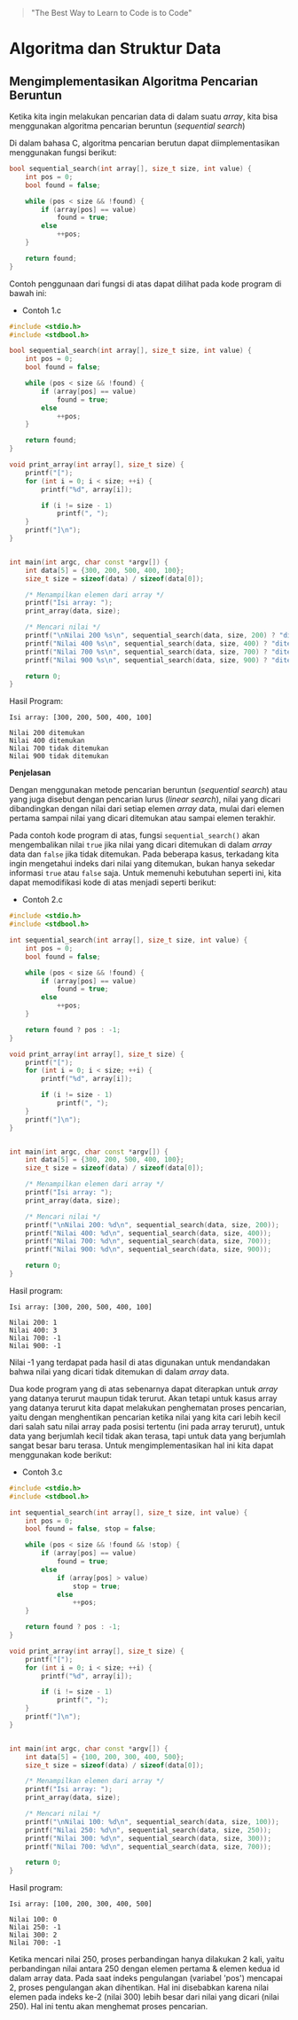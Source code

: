 > "The Best Way to Learn to Code is to Code"

# Algoritma dan Struktur Data

## Mengimplementasikan Algoritma Pencarian Beruntun

Ketika kita ingin melakukan pencarian data di dalam suatu *array*, kita bisa menggunakan algoritma pencarian beruntun (*sequential search*)

Di dalam bahasa C, algoritma pencarian berutun dapat diimplementasikan menggunakan fungsi berikut:

```c++
bool sequential_search(int array[], size_t size, int value) {
    int pos = 0;
    bool found = false;

    while (pos < size && !found) {
        if (array[pos] == value)
            found = true;
        else
            ++pos;
    }

    return found;
}
```

Contoh penggunaan dari fungsi di atas dapat dilihat pada kode program di bawah ini:

- Contoh 1.c
```c++
#include <stdio.h>
#include <stdbool.h>

bool sequential_search(int array[], size_t size, int value) {
    int pos = 0;
    bool found = false;

    while (pos < size && !found) {
        if (array[pos] == value)
            found = true;
        else
            ++pos;
    }

    return found;
}

void print_array(int array[], size_t size) {
    printf("[");
    for (int i = 0; i < size; ++i) {
        printf("%d", array[i]);

        if (i != size - 1)
            printf(", ");
    }
    printf("]\n");
}


int main(int argc, char const *argv[]) {
    int data[5] = {300, 200, 500, 400, 100};
    size_t size = sizeof(data) / sizeof(data[0]);

    /* Menampilkan elemen dari array */
    printf("Isi array: ");
    print_array(data, size);

    /* Mencari nilai */
    printf("\nNilai 200 %s\n", sequential_search(data, size, 200) ? "ditemukan" : "tidak ditemukan");
    printf("Nilai 400 %s\n", sequential_search(data, size, 400) ? "ditemukan" : "tidak ditemukan");
    printf("Nilai 700 %s\n", sequential_search(data, size, 700) ? "ditemukan" : "tidak ditemukan");
    printf("Nilai 900 %s\n", sequential_search(data, size, 900) ? "ditemukan" : "tidak ditemukan");

    return 0;
}
```

Hasil Program:
```
Isi array: [300, 200, 500, 400, 100]

Nilai 200 ditemukan
Nilai 400 ditemukan
Nilai 700 tidak ditemukan
Nilai 900 tidak ditemukan
```

**Penjelasan**

Dengan menggunakan metode pencarian beruntun (*sequential search*) atau yang juga disebut dengan pencarian lurus (*linear search*), nilai yang dicari dibandingkan dengan nilai dari setiap elemen *array* data, mulai dari elemen pertama sampai nilai yang dicari ditemukan atau sampai elemen terakhir.

Pada contoh kode program di atas, fungsi `sequential_search()` akan mengembalikan nilai `true` jika nilai yang dicari ditemukan di dalam *array* data dan `false` jika tidak ditemukan. Pada beberapa kasus, terkadang kita ingin mengetahui indeks dari nilai yang ditemukan, bukan hanya sekedar informasi `true` atau `false` saja. Untuk memenuhi kebutuhan seperti ini, kita dapat memodifikasi kode di atas menjadi seperti berikut:

- Contoh 2.c
```c++
#include <stdio.h>
#include <stdbool.h>

int sequential_search(int array[], size_t size, int value) {
    int pos = 0;
    bool found = false;

    while (pos < size && !found) {
        if (array[pos] == value)
            found = true;
        else
            ++pos;
    }

    return found ? pos : -1;
}

void print_array(int array[], size_t size) {
    printf("[");
    for (int i = 0; i < size; ++i) {
        printf("%d", array[i]);

        if (i != size - 1)
            printf(", ");
    }
    printf("]\n");
}


int main(int argc, char const *argv[]) {
    int data[5] = {300, 200, 500, 400, 100};
    size_t size = sizeof(data) / sizeof(data[0]);

    /* Menampilkan elemen dari array */
    printf("Isi array: ");
    print_array(data, size);

    /* Mencari nilai */
    printf("\nNilai 200: %d\n", sequential_search(data, size, 200));
    printf("Nilai 400: %d\n", sequential_search(data, size, 400));
    printf("Nilai 700: %d\n", sequential_search(data, size, 700));
    printf("Nilai 900: %d\n", sequential_search(data, size, 900));

    return 0;
}
```

Hasil program:
```
Isi array: [300, 200, 500, 400, 100]

Nilai 200: 1
Nilai 400: 3
Nilai 700: -1
Nilai 900: -1
```

Nilai -1 yang terdapat pada hasil di atas digunakan untuk mendandakan bahwa nilai yang dicari tidak ditemukan di dalam *array* data.

Dua kode program yang di atas sebenarnya dapat diterapkan untuk *array* yang datanya terurut maupun tidak terurut. Akan tetapi untuk kasus array yang datanya terurut kita dapat melakukan penghematan proses pencarian, yaitu dengan menghentikan pencarian ketika nilai yang kita cari lebih kecil dari salah satu nilai array pada posisi tertentu (ini pada array terurut), untuk data yang berjumlah kecil tidak akan terasa, tapi untuk data yang berjumlah sangat besar baru terasa. Untuk mengimplementasikan hal ini kita dapat menggunakan kode berikut:

- Contoh 3.c
```c++
#include <stdio.h>
#include <stdbool.h>

int sequential_search(int array[], size_t size, int value) {
    int pos = 0;
    bool found = false, stop = false;

    while (pos < size && !found && !stop) {
        if (array[pos] == value)
            found = true;
        else
            if (array[pos] > value)
                stop = true;
            else
                ++pos;
    }

    return found ? pos : -1;
}

void print_array(int array[], size_t size) {
    printf("[");
    for (int i = 0; i < size; ++i) {
        printf("%d", array[i]);

        if (i != size - 1)
            printf(", ");
    }
    printf("]\n");
}


int main(int argc, char const *argv[]) {
    int data[5] = {100, 200, 300, 400, 500};
    size_t size = sizeof(data) / sizeof(data[0]);

    /* Menampilkan elemen dari array */
    printf("Isi array: ");
    print_array(data, size);

    /* Mencari nilai */
    printf("\nNilai 100: %d\n", sequential_search(data, size, 100));
    printf("Nilai 250: %d\n", sequential_search(data, size, 250));
    printf("Nilai 300: %d\n", sequential_search(data, size, 300));
    printf("Nilai 700: %d\n", sequential_search(data, size, 700));

    return 0;
}
```

Hasil program:
```
Isi array: [100, 200, 300, 400, 500]

Nilai 100: 0
Nilai 250: -1
Nilai 300: 2
Nilai 700: -1
```

Ketika mencari nilai 250, proses perbandingan hanya dilakukan 2 kali, yaitu perbandingan nilai antara 250 dengan elemen pertama & elemen kedua id dalam array data. Pada saat indeks pengulangan (variabel 'pos') mencapai 2, proses pengulangan akan dihentikan. Hal ini disebabkan karena nilai elemen pada indeks ke-2 (nilai 300) lebih besar dari nilai yang dicari (nilai 250). Hal ini tentu akan menghemat proses pencarian.
